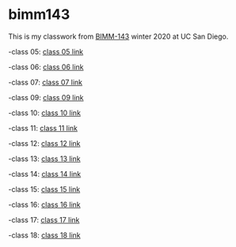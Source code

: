 # bimm143

This is my classwork from [BIMM-143](https://bioboot.github.io/bimm143_W2) winter 2020 at UC San Diego.

-class 05: [class 05 link](https://github.com/ntd005/bimm143/tree/master/class05)
 
-class 06: [class 06 link](https://github.com/ntd005/bimm143/tree/master/class06)

-class 07: [class 07 link](https://github.com/ntd005/bimm143/tree/master/class07)

-class 09: [class 09 link](https://github.com/ntd005/bimm143/tree/master/class09)

-class 10: [class 10 link](https://github.com/ntd005/bimm143/tree/master/class10)

-class 11: [class 11 link](https://github.com/ntd005/bimm143/tree/master/class11)

-class 12: [class 12 link](https://github.com/ntd005/bimm143/tree/master/class12)

-class 13: [class 13 link](https://github.com/ntd005/bimm143/tree/master/class13)

-class 14: [class 14 link](https://github.com/ntd005/bimm143/tree/master/class14)

-class 15: [class 15 link](https://github.com/ntd005/bimm143/tree/master/class15)

-class 16: [class 16 link](https://github.com/ntd005/bimm143/tree/master/class16)

-class 17: [class 17 link](https://github.com/ntd005/bimm143/tree/master/class17)

-class 18: [class 18 link](https://github.com/ntd005/bimm143/tree/master/class18)
